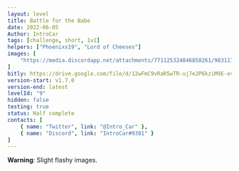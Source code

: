 ```yaml
---
layout: level
title: Battle for the Babe
date: 2022-06-05
Author: IntroCar
tags: [challenge, short, 1v1]
helpers: ["Phoenixx19", "Lord of Cheeses"]
images: [
    "https://media.discordapp.net/attachments/771125324846858261/983117515003662376/unknown.png"
]
bitly: https://drive.google.com/file/d/12wFmC9vRaR5wTR-uj7e2P6kziM9E-ov0/view?usp=sharing
version-start: v1.7.0
version-end: latest
levelId: "9"
hidden: false
testing: true
status: Half complete
contacts: [
    { name: "Twitter", link: "@Intro_Car" },
    { name: "Discord", link: "IntroCar#9381" }
]
---
```


**Warning**: Slight flashy images.